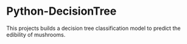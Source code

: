 # Python-DecisionTree
This projects builds a decision tree classification model to predict the edibility of mushrooms.

